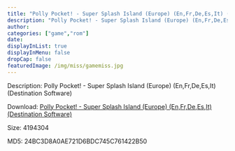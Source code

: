 ```yaml
---
title: "Polly Pocket! - Super Splash Island (Europe) (En,Fr,De,Es,It) (Destination Software)"
description: "Polly Pocket! - Super Splash Island (Europe) (En,Fr,De,Es,It) (Destination Software)"
author: 
categories: ["game","rom"]
date: 
displayInList: true
displayInMenu: false
dropCap: false
featuredImage: /img/miss/gamemiss.jpg
---
```


Description: Polly Pocket! - Super Splash Island (Europe) (En,Fr,De,Es,It) (Destination Software)

Download: <a style="text-decoration:underline;" href="https://mega.nz/#!LbBSjQgL!z9KIc2XzEZN_ULajoL1KkF108scpLEhilP4OzdBtSJc" target = "_blank" rel = "nofollow" > Polly Pocket! - Super Splash Island (Europe) (En,Fr,De,Es,It) (Destination Software)</a>

Size: 4194304

MD5: 24BC3D8A0AE721D6BDC745C761422B50

